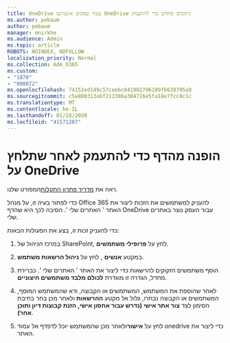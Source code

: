 ```yaml
---
title: OneDrive עבור עסקים אינטרנט OneDrive ניתובים מחדש כדי להתעמק
ms.author: pebaum
author: pebaum
manager: mnirkhe
ms.audience: Admin
ms.topic: article
ROBOTS: NOINDEX, NOFOLLOW
localization_priority: Normal
ms.collection: Adm_O365
ms.custom:
- "1870"
- "900072"
ms.openlocfilehash: 74151ed149c57ceebc841902796189f6638795a9
ms.sourcegitcommit: c5e800313a6f211386a384716e5fa18e7fcc8c1c
ms.translationtype: MT
ms.contentlocale: he-IL
ms.lasthandoff: 01/28/2020
ms.locfileid: "41571207"
---
```

# <a name="redirected-to-delve-after-you-click-onedrive"></a>הופנה מהדף כדי להתעמק לאחר שתלחץ על OneDrive

ראה את [מדריך פתרון התקלות](https://docs.microsoft.com/sharepoint/support/sites/troubleshooting-guide-for-sites-stopped-at-provisioning)המפורט שלנו.

כדי לפתור בעיה זו, על מנהל Office 365 להעניק למשתמשים את הזכות ליצור את האתר ' האתרים שלי '. הסיבה לכך היא שהדף OneDrive עבור העסק נוצר באתרים שלי.

כדי להעניק זכות זו, בצע את הפעולות הבאות:

1. במרכז הניהול של SharePoint, לחץ על **פרופילי משתמשים**.

2. במקטע **אנשים** , לחץ על **ניהול הרשאות משתמש**.

3. הוסף משתמשים הזקוקים להרשאות כדי ליצור את האתר ' האתרים שלי '. כברירת מחדל, הגדרה זו מוגדרת **לכולם מלבד משתמשים חיצוניים**.

4. לאחר שהוספת את המשתמש, המשתמשים או הקבוצה, ודא שהמשתמש המוסף, המשתמשים או הקבוצה נבחרו, גלול אל מקטע **ההרשאות** ולאחר מכן בחר בתיבת הסימון לצד **צור אתר אישי (נדרש עבור אחסון אישי, הזנת קבוצות דיון ותוכן אחר)**.

5. לחץ על **אישור**ולאחר מכן שהמשתמש יוכל לדפדף אל עמוד onedrive כדי ליצור את האתר.
